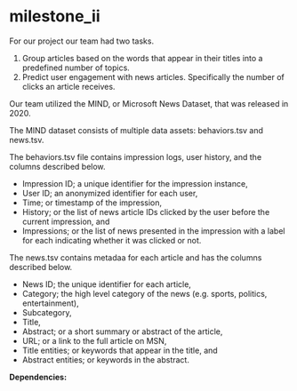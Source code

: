 # milestone_ii
For our project our team had two tasks.

1. Group articles based on the words that appear in their titles into a predefined number of topics.
2. Predict user engagement with news articles. Specifically the number of clicks an article receives.

Our team utilized the MIND, or Microsoft News Dataset, that was released in 2020.

The MIND dataset consists of multiple data assets: behaviors.tsv and news.tsv.

The behaviors.tsv file contains impression logs, user history, and the columns described below.

- Impression ID; a unique identifier for the impression instance,
- User ID; an anonymized identifier for each user,
- Time; or timestamp of the impression,
- History; or the list of news article IDs clicked by the user before the current impression, and
- Impressions; or the list of news presented in the impression with a label for each indicating whether it was clicked or not.

The news.tsv contains metadaa for each article and has the columns described below.

- News ID; the unique identifier for each article,
- Category; the high level category of the news (e.g. sports, politics, entertainment),
- Subcategory,
- Title,
- Abstract; or a short summary or abstract of the article,
- URL; or a link to the full article on MSN,
- Title entities; or keywords that appear in the title, and
- Abstract entities; or keywords in the abstract.

**Dependencies:**



